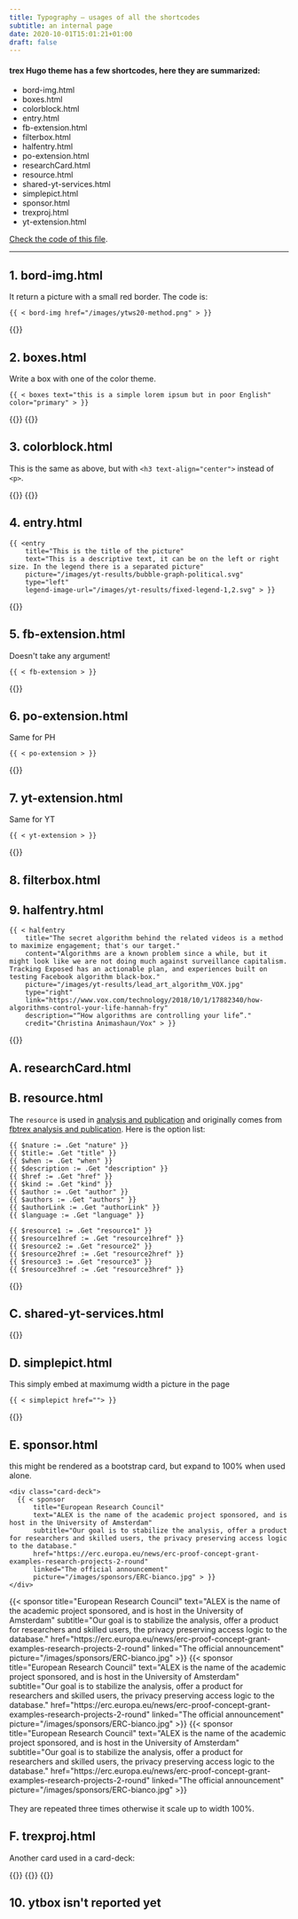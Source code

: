 ```yaml
---
title: Typography ― usages of all the shortcodes
subtitle: an internal page
date: 2020-10-01T15:01:21+01:00
draft: false
---
```


#### trex Hugo theme has a few shortcodes, here they are summarized:

* bord-img.html
* boxes.html
* colorblock.html
* entry.html
* fb-extension.html
* filterbox.html
* halfentry.html
* po-extension.html
* researchCard.html
* resource.html
* shared-yt-services.html
* simplepict.html
* sponsor.html
* trexproj.html
* yt-extension.html

[Check the code of this file](https://github.com/tracking-exposed/youtube.tracking.exposed/blob/master/content/typography.md).

--- 

## 1. bord-img.html

It return a picture with a small red border. The code is:
```
{{ < bord-img href="/images/ytws20-method.png" > }}
```
{{<bord-img href="/images/ytws20-method.png">}}

## 2. boxes.html

Write a box with one of the color theme. 
```
{{ < boxes text="this is a simple lorem ipsum but in poor English" color="primary" > }}
```

{{<boxes text="this is a simple lorem ipsum but in poor English" color="primary">}}
{{<boxes text="this is the same of above but as color is 'secondary'" color="secondary">}}

## 3. colorblock.html

This is the same as above, but with `<h3 text-align="center">` instead of `<p>`.

{{<colorblock text="this is a simple lorem ipsum but in poor English" color="primary">}}
{{<colorblock text="this is the same of above but as color is 'secondary'" color="secondary">}}

## 4. entry.html

```
{{ <entry
    title="This is the title of the picture"
    text="This is a descriptive text, it can be on the left or right size. In the legend there is a separated picture"
    picture="/images/yt-results/bubble-graph-political.svg"
    type="left"
    legend-image-url="/images/yt-results/fixed-legend-1,2.svg" > }}
```

{{<entry
    title="This is the title of the picture"
    text="This is a descriptive text, it can be on the left or right size. In the legend there is a separated picture"
    picture="/images/yt-results/bubble-graph-political.svg"
    type="left"
    legend-image-url="/images/yt-results/fixed-legend-1,2.svg">}}

## 5. fb-extension.html

Doesn't take any argument!

```
{{ < fb-extension > }}
```

{{<fb-extension>}}

## 6. po-extension.html

Same for PH
```
{{ < po-extension > }}
```

{{<po-extension>}}

## 7. yt-extension.html

Same for YT
```
{{ < yt-extension > }}
```

{{<yt-extension>}}

## 8. filterbox.html

## 9. halfentry.html

```
{{ < halfentry
    title="The secret algorithm behind the related videos is a method to maximize engagement; that's our target."
    content="Algorithms are a known problem since a while, but it might look like we are not doing much against surveillance capitalism. Tracking Exposed has an actionable plan, and experiences built on testing Facebook algorithm black-box." 
    picture="/images/yt-results/lead_art_algorithm_VOX.jpg" 
    type="right" 
    link="https://www.vox.com/technology/2018/10/1/17882340/how-algorithms-control-your-life-hannah-fry" 
    description="“How algorithms are controlling your life”." 
    credit="Christina Animashaun/Vox" > }}
```

{{<halfentry title="The secret algorithm behind the related videos is a method to maximize engagement; that's our target." content="Algorithms are a known problem since a while, but it might look like we are not doing much against surveillance capitalism. Tracking Exposed has an actionable plan, and experiences built on testing Facebook algorithm black-box." picture="/images/yt-results/lead_art_algorithm_VOX.jpg" type="right" link="https://www.vox.com/technology/2018/10/1/17882340/how-algorithms-control-your-life-hannah-fry" description="“How algorithms are controlling your life”." credit="Christina Animashaun/Vox">}}

## A. researchCard.html
## B. resource.html

The `resource` is used in [analysis and publication](/analysis-and-publication) and originally comes from [fbtrex analysis and publication](https://facebook.tracking.exposed/analysis-and-publication). Here is the option list:

```
{{ $nature := .Get "nature" }}
{{ $title:= .Get "title" }}
{{ $when := .Get "when" }}
{{ $description := .Get "description" }}
{{ $href := .Get "href" }}
{{ $kind := .Get "kind" }}
{{ $author := .Get "author" }}
{{ $authors := .Get "authors" }}
{{ $authorLink := .Get "authorLink" }}
{{ $language := .Get "language" }}

{{ $resource1 := .Get "resource1" }}
{{ $resource1href := .Get "resource1href" }}
{{ $resource2 := .Get "resource2" }}
{{ $resource2href := .Get "resource2href" }}
{{ $resource3 := .Get "resource3" }}
{{ $resource3href := .Get "resource3href" }}
```

{{<resource
  kind="article"
  when="January"
  title="Youtube Tracking Exposed — DMI UvA Winter School Tutorial"
  authors="Salvatore Romano"
  description="Tutorial to explain the possible uses of the ytTREX tool, try it at https://youtube.tracking.exposed"
  resource1="Tutorial slides"
  resource1href="https://prezi.com/view/KqmfljOsE8HYvyT7TqGE">}}

## C. shared-yt-services.html

{{<shared-yt-services>}}

## D. simplepict.html

This simply embed at maximumg width a picture in the page 
```
{{ < simplepict href=""> }}
```

{{<simplepict href="/images/wetest-youtrust.jpg">}}

## E. sponsor.html

this might be rendered as a bootstrap card, but expand to 100% when used alone.

```
<div class="card-deck">
  {{ < sponsor
      title="European Research Council"
      text="ALEX is the name of the academic project sponsored, and is host in the University of Amsterdam"
      subtitle="Our goal is to stabilize the analysis, offer a product for researchers and skilled users, the privacy preserving access logic to the database."
      href="https://erc.europa.eu/news/erc-proof-concept-grant-examples-research-projects-2-round"
      linked="The official announcement"
      picture="/images/sponsors/ERC-bianco.jpg" > }}
</div>

```

<div class="card-deck">
  {{< sponsor
      title="European Research Council"
      text="ALEX is the name of the academic project sponsored, and is host in the University of Amsterdam"
      subtitle="Our goal is to stabilize the analysis, offer a product for researchers and skilled users, the privacy preserving access logic to the database."
      href="https://erc.europa.eu/news/erc-proof-concept-grant-examples-research-projects-2-round"
      linked="The official announcement"
      picture="/images/sponsors/ERC-bianco.jpg" >}}
  {{< sponsor
      title="European Research Council"
      text="ALEX is the name of the academic project sponsored, and is host in the University of Amsterdam"
      subtitle="Our goal is to stabilize the analysis, offer a product for researchers and skilled users, the privacy preserving access logic to the database."
      href="https://erc.europa.eu/news/erc-proof-concept-grant-examples-research-projects-2-round"
      linked="The official announcement"
      picture="/images/sponsors/ERC-bianco.jpg" >}}
  {{< sponsor
      title="European Research Council"
      text="ALEX is the name of the academic project sponsored, and is host in the University of Amsterdam"
      subtitle="Our goal is to stabilize the analysis, offer a product for researchers and skilled users, the privacy preserving access logic to the database."
      href="https://erc.europa.eu/news/erc-proof-concept-grant-examples-research-projects-2-round"
      linked="The official announcement"
      picture="/images/sponsors/ERC-bianco.jpg" >}}
</div>


<br />
They are repeated three times otherwise it scale up to width 100%.

## F. trexproj.html

Another card used in a card-deck:

<div class="card-deck">
  {{<trexproj
      href="https://facebook.tracking.exposed"
      desc="Analyze the Facebook algorithm by compare your informative experience; Reuse the data in creative ways"
      suffix="facebook.svg"
      bgcolor="#3b5898" >}}
  {{<trexproj
      href="https://youtube.tracking.exposed"
      desc="Anyone has a unique list of recommended videos. Compare with your friends or join experiment group"
      suffix="youtube.svg" >}}
  {{<trexproj
      href="https://pornhub.tracking.exposed"
      desc="The biggest Adult content portal! what they do to raise engagement? We don't know yet"
      bgcolor="#1b1b1b"
      suffix="pornhub.svg" >}}
</div>


## 10. ytbox isn't reported yet
